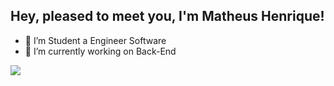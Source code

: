 ## Hey, pleased to meet you, I'm Matheus Henrique!

- 🌱 I’m Student a Engineer Software
- 🔭 I’m currently working on Back-End


<div> 
  <a href="https://www.linkedin.com/in/matheus---henrique/" target="_blank"><img src="https://img.shields.io/badge/-LinkedIn-%230077B5?style=for-the-badge&logo=linkedin&logoColor=white" target="_blank"></a> 
</div>
